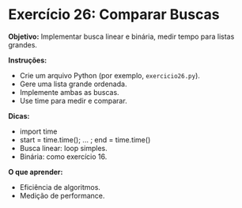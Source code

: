 # Exercício 26: Comparar Buscas

**Objetivo:** Implementar busca linear e binária, medir tempo para listas grandes.

**Instruções:**
- Crie um arquivo Python (por exemplo, `exercicio26.py`).
- Gere uma lista grande ordenada.
- Implemente ambas as buscas.
- Use time para medir e comparar.

**Dicas:**
- import time
- start = time.time(); ... ; end = time.time()
- Busca linear: loop simples.
- Binária: como exercício 16.

**O que aprender:**
- Eficiência de algoritmos.
- Medição de performance.